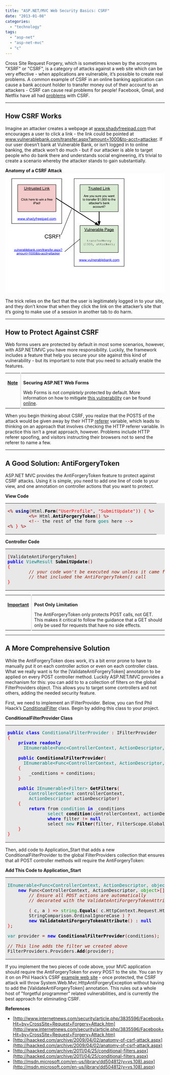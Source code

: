 ```yaml
---
title: "ASP.NET/MVC Web Security Basics: CSRF"
date: "2013-01-08"
categories: 
  - "technology"
tags: 
  - "asp-net"
  - "asp-net-mvc"
  - "c"
---
```


Cross Site Request Forgery, which is sometimes known by the acronyms "XSRF" or "CSRF", is a category of attacks against a web site which can be very effective - when applications are vulnerable, it’s possible to create real problems. A common example of CSRF in an online banking application can cause a bank account holder to transfer money out of their account to an attackers - CSRF can cause real problems for people! Facebook, Gmail, and Netflix have all had [problems](http://www.internetnews.com/security/article.php/3835596/Facebook+Hit+by+CrossSite+Request+Forgery+Attack.htm) with CSRF.

* * *

## How CSRF Works

Imagine an attacker creates a webpage at www.shadyfreeipad.com that encourages a user to click a link - the link could be pointed at www.vulnerablebank.com/transfer.aspx?amount=1000&to-acct=attacker. If our user doesn’t bank at Vulnerable Bank, or isn’t logged in to online banking, the attack won’t do much - but if our attacker is able to target people who do bank there and understands social engineering, it’s trivial to create a scenario whereby the attacker stands to gain substantially.

**Anatomy of a CSRF Attack**  
![images/mvc-sec-1.png](images/mvc-sec-1.png)

The trick relies on the fact that the user is legitimately logged in to your site, and they don’t know that when they click the link on the attacker’s site that it’s going to make use of a session in another tab to do harm.

* * *

## How to Protect Against CSRF

Web forms users are protected by default in most some scenarios, however, with ASP.NET/MVC you have more responsibility. Luckily, the framework includes a feature that help you secure your site against this kind of vulnerability - but its important to note that you need to actually enable the features.

<table style="margin:.2em 0;"><tbody><tr valign="top"><td style="padding:.5em;"><p><b><u>Note</u></b></p></td><td style="border-left:3px solid #e8e8e8;padding:.5em;"><p><b>Securing ASP.NET Web Forms</b></p>Web Forms is not <em>completely</em> protected by default. More information on how to mitigate <a href="http://haacked.com/archive/2009/04/02/csrf-webforms.aspx">this vulnerability</a> can be found <a href="http://www.hanselman.com/blog/ViewStateUserKeyMakesViewStateMoreTamperresistant.aspx">online</a>.</td></tr></tbody></table>

When you begin thinking about CSRF, you realize that the POSTS of the attack would be given away by their HTTP [referer](http://en.wikipedia.org/wiki/HTTP_referer) variable, which leads to thinking on an approach that involves checking the HTTP referer variable. In practice this isn’t a great approach, however. Problems include HTTP referer spoofing, and visitors instructing their browsers not to send the referer to name a few.

* * *

## A Good Solution: AntiForgeryToken

ASP.NET MVC provides the AntiForgeryToken feature to protect against CSRF attacks. Using it is simple, you need to add one line of code to your view, and one annotation on controller actions that you want to protect.

**View Code**

<table border="0" bgcolor="#e8e8e8" width="100%" cellpadding="10"><tbody><tr><td><pre><tt><font color="#990000">&lt;%</font> <b><font color="#000080">using</font></b><font color="#990000">(</font>Html<font color="#990000">.</font><b><font color="#000000">Form</font></b><font color="#990000">(</font><font color="#FF0000">"UserProfile"</font><font color="#990000">,</font> <font color="#FF0000">"SubmitUpdate"</font><font color="#990000">))</font> <font color="#FF0000">{</font> <font color="#990000">%&gt;</font>
        <font color="#990000">&lt;%=</font> Html<font color="#990000">.</font><b><font color="#000000">AntiForgeryToken</font></b><font color="#990000">()</font> <font color="#990000">%&gt;</font>
        <font color="#990000">&lt;!--</font> the rest of the form <font color="#008080">goes</font> here <font color="#990000">--&gt;</font>
<font color="#990000">&lt;%</font> <font color="#FF0000">}</font> <font color="#990000">%&gt;</font></tt></pre></td></tr></tbody></table>

**Controller Code**

<table border="0" bgcolor="#e8e8e8" width="100%" cellpadding="10"><tbody><tr><td><pre><tt><font color="#990000">[</font>ValidateAntiForgeryToken<font color="#990000">]</font>
<b><font color="#0000FF">public</font></b> <font color="#008080">ViewResult</font> <b><font color="#000000">SubmitUpdate</font></b><font color="#990000">()</font>
<font color="#FF0000">{</font>
        <i><font color="#9A1900">// your code won't be executed now unless it came from a page</font></i>
        <i><font color="#9A1900">// that included the AntiForgeryToken() call</font></i>
<font color="#FF0000">}</font></tt></pre></td></tr></tbody></table>

<table style="margin:.2em 0;"><tbody><tr valign="top"><td style="padding:.5em;"><p><b><u>Important</u></b></p></td><td style="border-left:3px solid #e8e8e8;padding:.5em;"><p><b>Post Only Limitation</b></p>The AntiForgeryToken only protects POST calls, not GET. This makes it critical to follow the guidance that a GET should only be used for requests that have no side effects.</td></tr></tbody></table>

* * *

## A More Comprehensive Solution

While the AntiForgeryToken does work, it’s a bit error prone to have to manually put it on each controller action or even on each controller class. What we really want is for the \[ValidateAntiForgeryToken\] annotation to be applied on every POST controller method. Luckily ASP.NET/MVC provides a mechanism for this: you can add to to a collection of filters on the global FilterProviders object. This allows you to target some controllers and not others, adding the needed security feature.

First, we need to implement an IFilterProvider. Below, you can find Phil Haack’s [ConditionalFilter](http://haacked.com/archive/2009/04/02/anatomy-of-csrf-attack.aspx) class. Begin by adding this class to your project.

**ConditionalFilterProvider Class**

<table border="0" bgcolor="#e8e8e8" width="100%" cellpadding="10"><tbody><tr><td><pre><tt><b><font color="#0000FF">public</font></b> <b><font color="#0000FF">class</font></b> <font color="#008080">ConditionalFilterProvider</font> <font color="#990000">:</font> IFilterProvider
<font color="#FF0000">{</font>
    <b><font color="#0000FF">private</font></b> <b><font color="#0000FF">readonly</font></b>
      <font color="#008080">IEnumerable&lt;Func&lt;ControllerContext, ActionDescriptor, object&gt;&gt;</font> _conditions<font color="#990000">;</font>
<div></div>
    <b><font color="#0000FF">public</font></b> <b><font color="#000000">ConditionalFilterProvider</font></b><font color="#990000">(</font>
      <font color="#008080">IEnumerable&lt;Func&lt;ControllerContext, ActionDescriptor, object&gt;&gt;</font> conditions<font color="#990000">)</font>
    <font color="#FF0000">{</font>
        _conditions <font color="#990000">=</font> conditions<font color="#990000">;</font>
    <font color="#FF0000">}</font>
<div></div>
    <b><font color="#0000FF">public</font></b> <font color="#008080">IEnumerable&lt;Filter&gt;</font> <b><font color="#000000">GetFilters</font></b><font color="#990000">(</font>
        <font color="#008080">ControllerContext</font> controllerContext<font color="#990000">,</font>
        <font color="#008080">ActionDescriptor</font> actionDescriptor<font color="#990000">)</font>
    <font color="#FF0000">{</font>
        <b><font color="#0000FF">return</font></b> from <font color="#008080">condition</font> <b><font color="#0000FF">in</font></b> _conditions
               <font color="#008080">select</font> <b><font color="#000000">condition</font></b><font color="#990000">(</font>controllerContext<font color="#990000">,</font> actionDescriptor<font color="#990000">)</font> into filter
               <b><font color="#0000FF">where</font></b> filter <font color="#990000">!=</font> <b><font color="#0000FF">null</font></b>
               select <font color="#008080">new</font> <b><font color="#000000">Filter</font></b><font color="#990000">(</font>filter<font color="#990000">,</font> FilterScope<font color="#990000">.</font>Global<font color="#990000">,</font> <b><font color="#0000FF">null</font></b><font color="#990000">);</font>
    <font color="#FF0000">}</font>
<font color="#FF0000">}</font></tt></pre></td></tr></tbody></table>

Then, add code to Application\_Start that adds a new ConditionalFilterProvider to the global FilterProviders collection that ensures that all POST controller methods will require the AntiForgeryToken:

**Add This Code to Application\_Start**

<table border="0" bgcolor="#e8e8e8" width="100%" cellpadding="10"><tbody><tr><td><pre><tt><font color="#008080">IEnumerable&lt;Func&lt;ControllerContext, ActionDescriptor, object&gt;&gt;</font> conditions <font color="#990000">=</font>
    <b><font color="#0000FF">new</font></b> Func<font color="#990000">&lt;</font>ControllerContext<font color="#990000">,</font> ActionDescriptor<font color="#990000">,</font> <font color="#009900">object</font><font color="#990000">&gt;[]</font> <font color="#FF0000">{</font>
        <i><font color="#9A1900">// Ensure all POST actions are automatically</font></i>
        <i><font color="#9A1900">// decorated with the ValidateAntiForgeryTokenAttribute.</font></i>
<div></div>
        <font color="#990000">(</font> c<font color="#990000">,</font> a <font color="#990000">)</font> <font color="#990000">=&gt;</font> <font color="#009900">string</font><font color="#990000">.</font><b><font color="#000000">Equals</font></b><font color="#990000">(</font> c<font color="#990000">.</font>HttpContext<font color="#990000">.</font>Request<font color="#990000">.</font>HttpMethod<font color="#990000">,</font> <font color="#FF0000">"POST"</font><font color="#990000">,</font>
        StringComparison<font color="#990000">.</font>OrdinalIgnoreCase <font color="#990000">)</font> <font color="#990000">?</font>
        <b><font color="#0000FF">new</font></b> <b><font color="#000000">ValidateAntiForgeryTokenAttribute</font></b><font color="#990000">()</font> <font color="#990000">:</font> <b><font color="#0000FF">null</font></b>
<font color="#FF0000">}</font><font color="#990000">;</font>
<div></div>
<font color="#008080">var</font> provider <font color="#990000">=</font> <b><font color="#0000FF">new</font></b> <b><font color="#000000">ConditionalFilterProvider</font></b><font color="#990000">(</font>conditions<font color="#990000">);</font>
<div></div>
<i><font color="#9A1900">// This line adds the filter we created above</font></i>
FilterProviders<font color="#990000">.</font>Providers<font color="#990000">.</font><b><font color="#000000">Add</font></b><font color="#990000">(</font>provider<font color="#990000">);</font></tt></pre></td></tr></tbody></table>

If you implement the two pieces of code above, your MVC application should require the AntiForgeryToken for _every_ POST to the site. You can try it on on Phil Haack’s CSRF [example web site](http://code.haacked.com/mvc-2/CsrfDemo.zip) - once protected, the CSRF attack will throw System.Web.Mvc.HttpAntiForgeryException without having to add the \[ValidateAntiForgeryToken\] annotation. This rules out a whole host of "forgetful programmer" related vulnerabilities, and is currently the best approach for eliminating CSRF.

**References**

- [http://www.internetnews.com/security/article.php/3835596/Facebook+Hit+by+CrossSite+Request+Forgery+Attack.htm](http://www.internetnews.com/security/article.php/3835596/Facebook+Hit+by+CrossSite+Request+Forgery+Attack.htm)
- [http://haacked.com/archive/2009/04/02/anatomy-of-csrf-attack.aspx](http://haacked.com/archive/2009/04/02/anatomy-of-csrf-attack.aspx)
- [http://haacked.com/archive/2011/04/25/conditional-filters.aspx](http://haacked.com/archive/2011/04/25/conditional-filters.aspx)
- [http://msdn.microsoft.com/en-us/library/dd504812(v=vs.108).aspx](http://msdn.microsoft.com/en-us/library/dd504812(v=vs.108).aspx)
